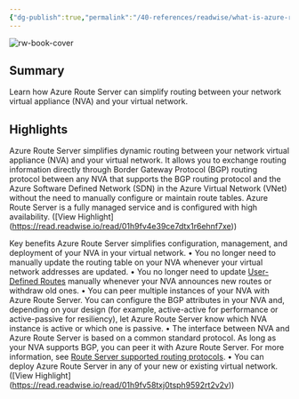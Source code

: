 ```yaml
---
{"dg-publish":true,"permalink":"/40-references/readwise/what-is-azure-route-server/","tags":["rw/articles"]}
---
```


![rw-book-cover](https://learn.microsoft.com/en-us/media/open-graph-image.png)

## Summary

Learn how Azure Route Server can simplify routing between your network virtual appliance (NVA) and your virtual network.

## Highlights

Azure Route Server simplifies dynamic routing between your network virtual appliance (NVA) and your virtual network. It allows you to exchange routing information directly through Border Gateway Protocol (BGP) routing protocol between any NVA that supports the BGP routing protocol and the Azure Software Defined Network (SDN) in the Azure Virtual Network (VNet) without the need to manually configure or maintain route tables. Azure Route Server is a fully managed service and is configured with high availability. ([View Highlight] (https://read.readwise.io/read/01h9fv4e39ce7dtx1r6ehnf7xe))


[](https://learn.microsoft.com/en-us/azure/route-server/overview#key-benefits)Key benefits
Azure Route Server simplifies configuration, management, and deployment of your NVA in your virtual network.
• You no longer need to manually update the routing table on your NVA whenever your virtual network addresses are updated.
• You no longer need to update [User-Defined Routes](https://learn.microsoft.com/en-us/azure/route-server/overview/../virtual-network/virtual-networks-udr-overview) manually whenever your NVA announces new routes or withdraw old ones.
• You can peer multiple instances of your NVA with Azure Route Server. You can configure the BGP attributes in your NVA and, depending on your design (for example, active-active for performance or active-passive for resiliency), let Azure Route Server know which NVA instance is active or which one is passive.
• The interface between NVA and Azure Route Server is based on a common standard protocol. As long as your NVA supports BGP, you can peer it with Azure Route Server. For more information, see [Route Server supported routing protocols](https://learn.microsoft.com/en-us/azure/route-server/overview/route-server-faq#protocol).
• You can deploy Azure Route Server in any of your new or existing virtual network. ([View Highlight] (https://read.readwise.io/read/01h9fv58txj0tsph9592rt2v2v))


